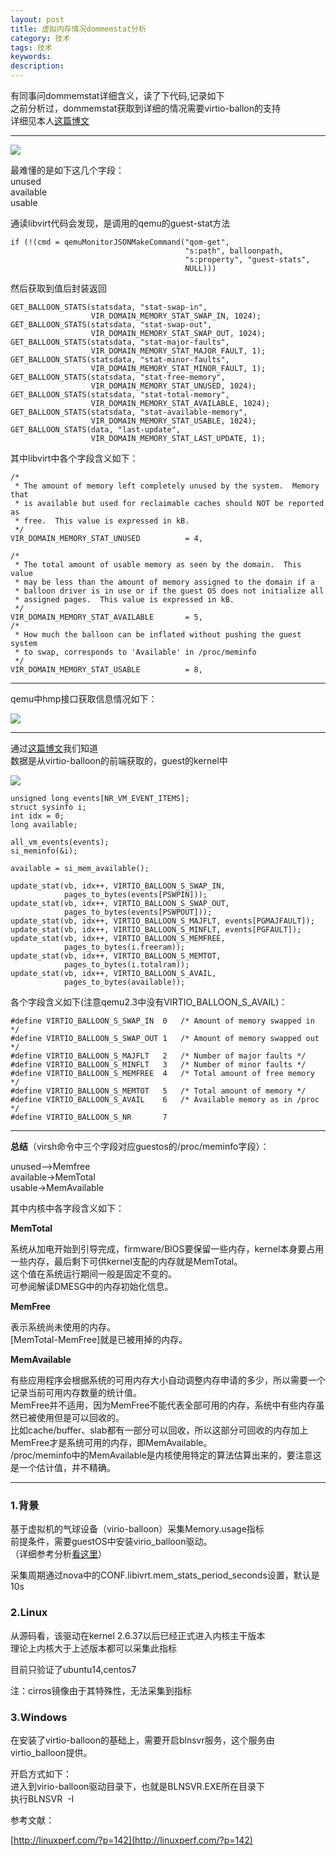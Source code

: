 ```yaml
---
layout: post
title: 虚拟内存情况dommemstat分析
category: 技术
tags: 技术
keywords:
description: 
---
```


有同事问dommemstat详细含义，读了下代码,记录如下  
之前分析过，dommemstat获取到详细的情况需要virtio-ballon的支持  
详细见本人[这篇博文](www.hanbaoying.com/2017/03/20/Virtio-Balloon.html) 


----------

![](https://i.imgur.com/HnxilOk.png)


最难懂的是如下这几个字段：  
unused  
available  
usable  


通读libvirt代码会发现，是调用的qemu的guest-stat方法

    if (!(cmd = qemuMonitorJSONMakeCommand("qom-get",
                                           "s:path", balloonpath,
                                           "s:property", "guest-stats",
                                           NULL)))
                                           
然后获取到值后封装返回


    GET_BALLOON_STATS(statsdata, "stat-swap-in",
                      VIR_DOMAIN_MEMORY_STAT_SWAP_IN, 1024);
    GET_BALLOON_STATS(statsdata, "stat-swap-out",
                      VIR_DOMAIN_MEMORY_STAT_SWAP_OUT, 1024);
    GET_BALLOON_STATS(statsdata, "stat-major-faults",
                      VIR_DOMAIN_MEMORY_STAT_MAJOR_FAULT, 1);
    GET_BALLOON_STATS(statsdata, "stat-minor-faults",
                      VIR_DOMAIN_MEMORY_STAT_MINOR_FAULT, 1);
    GET_BALLOON_STATS(statsdata, "stat-free-memory",
                      VIR_DOMAIN_MEMORY_STAT_UNUSED, 1024);
    GET_BALLOON_STATS(statsdata, "stat-total-memory",
                      VIR_DOMAIN_MEMORY_STAT_AVAILABLE, 1024);
    GET_BALLOON_STATS(statsdata, "stat-available-memory",
                      VIR_DOMAIN_MEMORY_STAT_USABLE, 1024);
    GET_BALLOON_STATS(data, "last-update",
                      VIR_DOMAIN_MEMORY_STAT_LAST_UPDATE, 1);
                      
其中libvirt中各个字段含义如下：

    /*
     * The amount of memory left completely unused by the system.  Memory that
     * is available but used for reclaimable caches should NOT be reported as
     * free.  This value is expressed in kB.
     */
    VIR_DOMAIN_MEMORY_STAT_UNUSED          = 4,

    /*
     * The total amount of usable memory as seen by the domain.  This value
     * may be less than the amount of memory assigned to the domain if a
     * balloon driver is in use or if the guest OS does not initialize all
     * assigned pages.  This value is expressed in kB.
     */
    VIR_DOMAIN_MEMORY_STAT_AVAILABLE       = 5,
    /*
     * How much the balloon can be inflated without pushing the guest system
     * to swap, corresponds to 'Available' in /proc/meminfo
     */
    VIR_DOMAIN_MEMORY_STAT_USABLE          = 8,


----------

qemu中hmp接口获取信息情况如下：  

![](https://i.imgur.com/IEF6WXv.png)

----------

通过[这篇博文](www.hanbaoying.com/2017/03/20/Virtio-Balloon.html)我们知道  
数据是从virtio-balloon的前端获取的，guest的kernel中

![](https://i.imgur.com/qQiAijP.png)

	unsigned long events[NR_VM_EVENT_ITEMS];
	struct sysinfo i;
	int idx = 0;
	long available;

	all_vm_events(events);
	si_meminfo(&i);

	available = si_mem_available();

	update_stat(vb, idx++, VIRTIO_BALLOON_S_SWAP_IN,
				pages_to_bytes(events[PSWPIN]));
	update_stat(vb, idx++, VIRTIO_BALLOON_S_SWAP_OUT,
				pages_to_bytes(events[PSWPOUT]));
	update_stat(vb, idx++, VIRTIO_BALLOON_S_MAJFLT, events[PGMAJFAULT]);
	update_stat(vb, idx++, VIRTIO_BALLOON_S_MINFLT, events[PGFAULT]);
	update_stat(vb, idx++, VIRTIO_BALLOON_S_MEMFREE,
				pages_to_bytes(i.freeram));
	update_stat(vb, idx++, VIRTIO_BALLOON_S_MEMTOT,
				pages_to_bytes(i.totalram));
	update_stat(vb, idx++, VIRTIO_BALLOON_S_AVAIL,
				pages_to_bytes(available));


各个字段含义如下(注意qemu2.3中没有VIRTIO_BALLOON_S_AVAIL)：  

	#define VIRTIO_BALLOON_S_SWAP_IN  0   /* Amount of memory swapped in */
	#define VIRTIO_BALLOON_S_SWAP_OUT 1   /* Amount of memory swapped out */
	#define VIRTIO_BALLOON_S_MAJFLT   2   /* Number of major faults */
	#define VIRTIO_BALLOON_S_MINFLT   3   /* Number of minor faults */
	#define VIRTIO_BALLOON_S_MEMFREE  4   /* Total amount of free memory */
	#define VIRTIO_BALLOON_S_MEMTOT   5   /* Total amount of memory */
	#define VIRTIO_BALLOON_S_AVAIL    6   /* Available memory as in /proc */
	#define VIRTIO_BALLOON_S_NR       7



----------

**总结**（virsh命令中三个字段对应guestos的/proc/meminfo字段）：  

unused——>Memfree  
available->MemTotal  
usable->MemAvailable  


其中内核中各字段含义如下：  

**MemTotal**

系统从加电开始到引导完成，firmware/BIOS要保留一些内存，kernel本身要占用一些内存，最后剩下可供kernel支配的内存就是MemTotal。  
这个值在系统运行期间一般是固定不变的。  
可参阅解读DMESG中的内存初始化信息。

**MemFree**

表示系统尚未使用的内存。  
[MemTotal-MemFree]就是已被用掉的内存。

**MemAvailable**

有些应用程序会根据系统的可用内存大小自动调整内存申请的多少，所以需要一个记录当前可用内存数量的统计值。  
MemFree并不适用，因为MemFree不能代表全部可用的内存，系统中有些内存虽然已被使用但是可以回收的。  
比如cache/buffer、slab都有一部分可以回收，所以这部分可回收的内存加上MemFree才是系统可用的内存，即MemAvailable。  
/proc/meminfo中的MemAvailable是内核使用特定的算法估算出来的，要注意这是一个估计值，并不精确。

----------

### 1.背景 ###

基于虚拟机的气球设备（virio-balloon）采集Memory.usage指标  
前提条件，需要guestOS中安装virio_balloon驱动。  
（详细参考分析[看这里](http://www.hanbaoying.com/2017/03/20/Virtio-Balloon.html)）

采集周期通过nova中的CONF.libivrt.mem_stats_period_seconds设置，默认是10s  

### 2.Linux ###

从源码看，该驱动在kernel 2.6.37以后已经正式进入内核主干版本  
理论上内核大于上述版本都可以采集此指标  

目前只验证了ubuntu14,centos7  

注：cirros镜像由于其特殊性，无法采集到指标  

### 3.Windows ###

在安装了virtio-balloon的基础上，需要开启blnsvr服务，这个服务由virtio_balloon提供。

开启方式如下：  
进入到virio-balloon驱动目录下，也就是BLNSVR.EXE所在目录下  
执行BLNSVR  -I  

参考文献：

[http://linuxperf.com/?p=142](http://linuxperf.com/?p=142)